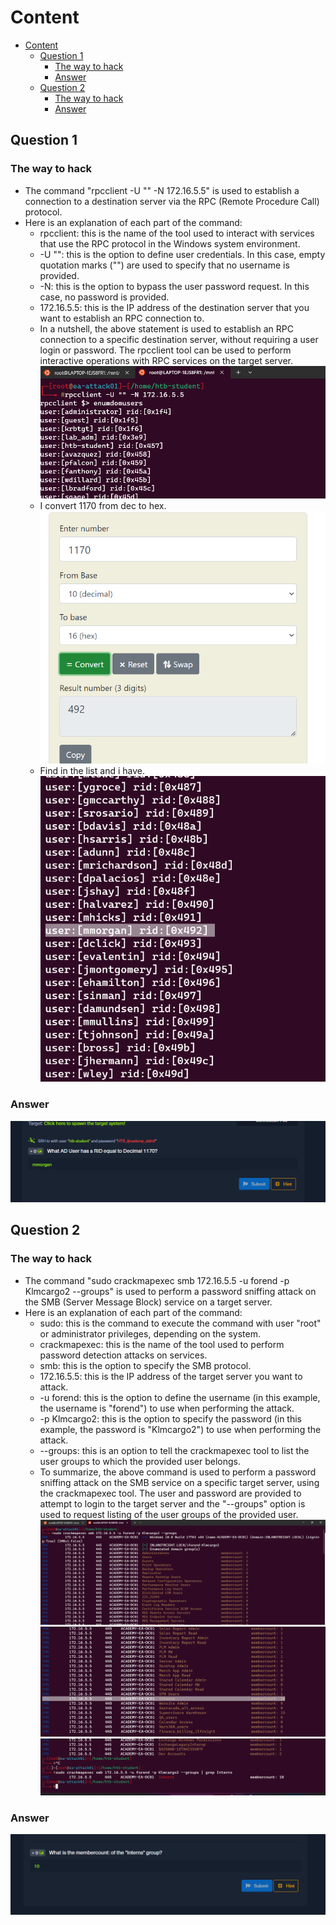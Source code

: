 # Content

- [Content](#content)
  - [Question 1](#question-1)
    - [The way to hack](#the-way-to-hack)
    - [Answer](#answer)
  - [Question 2](#question-2)
    - [The way to hack](#the-way-to-hack-1)
    - [Answer](#answer-1)
  
## Question 1

### The way to hack

- The command "rpcclient -U "" -N 172.16.5.5" is used to establish a connection to a destination server via the RPC (Remote Procedure Call) protocol.
- Here is an explanation of each part of the command:
  - rpcclient: this is the name of the tool used to interact with services that use the RPC protocol in the Windows system environment.
  - -U "": this is the option to define user credentials. In this case, empty quotation marks ("") are used to specify that no username is provided.
  - -N: this is the option to bypass the user password request. In this case, no password is provided.
  - 172.16.5.5: this is the IP address of the destination server that you want to establish an RPC connection to.
  - In a nutshell, the above statement is used to establish an RPC connection to a specific destination server, without requiring a user login or password. The rpcclient tool can be used to perform interactive operations with RPC services on the target server.
  ![Picture](../../Image/Deeper%20Down%20the%20Rabbit%20Hole/1.png)
  - I convert 1170 from dec to hex.
  ![Picture](../../Image/Deeper%20Down%20the%20Rabbit%20Hole/2.png)
  - Find in the list and i have.
    ![Picture](../../Image/Deeper%20Down%20the%20Rabbit%20Hole/3.png)

### Answer

![Picture](../../Image/Deeper%20Down%20the%20Rabbit%20Hole/4.png)

## Question 2

### The way to hack

- The command "sudo crackmapexec smb 172.16.5.5 -u forend -p Klmcargo2 --groups" is used to perform a password sniffing attack on the SMB (Server Message Block) service on a target server.
- Here is an explanation of each part of the command:
  - sudo: this is the command to execute the command with user "root" or administrator privileges, depending on the system.
  - crackmapexec: this is the name of the tool used to perform password detection attacks on services.
  - smb: this is the option to specify the SMB protocol.
  - 172.16.5.5: this is the IP address of the target server you want to attack.
  - -u forend: this is the option to define the username (in this example, the username is "forend") to use when performing the attack.
  - -p Klmcargo2: this is the option to specify the password (in this example, the password is "Klmcargo2") to use when performing the attack.
  - --groups: this is an option to tell the crackmapexec tool to list the user groups to which the provided user belongs.
  - To summarize, the above command is used to perform a password sniffing attack on the SMB service on a specific target server, using the crackmapexec tool. The user and password are provided to attempt to login to the target server and the "--groups" option is used to request listing of the user groups of the provided user.
  ![Picture](../../Image/Deeper%20Down%20the%20Rabbit%20Hole/5.png)
  ![Picture](../../Image/Deeper%20Down%20the%20Rabbit%20Hole/6.png)
  ![Picture](../../Image/Deeper%20Down%20the%20Rabbit%20Hole/7.png)

### Answer

![Picture](../../Image/Deeper%20Down%20the%20Rabbit%20Hole/8.png)

